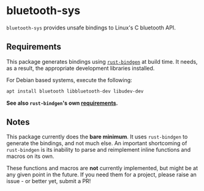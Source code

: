 # bluetooth-sys

`bluetooth-sys` provides unsafe bindings to Linux's C bluetooth API.

## Requirements

This package generates bindings using [`rust-bindgen`](https://github.com/rust-lang/rust-bindgen) at
build time. It needs, as a result, the appropriate development libraries installed.

For Debian based systems, execute the following:

```sh
apt install bluetooth libbluetooth-dev libudev-dev
```

**See also `rust-bindgen`'s own
[requirements](https://github.com/rust-lang/rust-bindgen/blob/master/book/src/requirements.md).**

## Notes

This package currently does the **bare minimum**. It uses `rust-bindgen` to generate the bindings,
and not much else. An important shortcoming of `rust-bindgen` is its inability to parse and
reimplement inline functions and macros on its own.

These functions and macros are **not** currently implemented, but might be at any given point in the
future. If you need them for a project, please raise an issue - or better yet, submit a PR!
